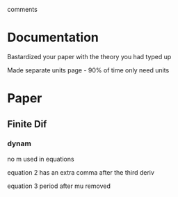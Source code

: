 comments

# Documentation

Bastardized your paper with the theory you had typed up

Made separate units page - 90% of time only need units

# Paper
## Finite Dif

### dynam
no m used in equations


equation 2
has an extra comma after the third deriv


equation 3 
period after mu removed


